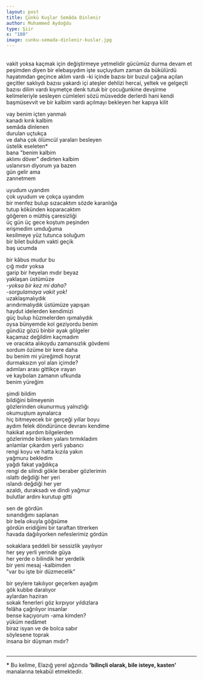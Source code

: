```yaml
---
layout: post
title: Çünkü Kuşlar Semâda Dinlenir
author: Muhammed Aydoğdu
type: Şiir
x: "180"
image: cunku-semada-dinlenir-kuslar.jpg
---
```


<br/>
vakit yoksa kaçmak için  
değiştirmeye yetmelidir gücümüz  
durma devam et peşimden diyen  
bir elebaşıydım işte suçluydum  
zaman da bükülürdü hayatımdan geçince  
aklım vardı -ki içinde  
bazısı bir buzul çağına açılan  
geçitler saklıydı  
bazısı yakardı içi ateşler dehlizi  
hercai, yeltek ve gelgeçti bazısı  
dilim vardı kıymetçe denk  
tutuk bir çocuğunkine  
devşirme kelimeleriyle sesleyen cümleleri  
sözü müsvedde derlerdi hani  
kendi başmüsevvit  
ve bir kalbim vardı açılmayı bekleyen  
her kapıya kilit  

vay benim içten yanmalı  
kanadı kırık kalbim  
semâda dinlenen  
durulan uçtukça  
ve daha çok ölümcül yaraları besleyen  
üstelik eseleten*   
bana "benim kalbim  
aklımı döver" dedirten kalbim  
uslanırsın diyorum ya bazen  
gün gelir ama  
zannetmem

uyudum uyandım  
çok uyudum ve çokça uyandım  
bir menfez bulup sızacaktım sözde karanlığa  
tutup kökünden koparacaktım  
göğeren o müthiş çaresizliği  
üç gün üç gece koştum peşinden  
erişmedim umduğuma  
kesilmeye yüz tutunca soluğum   
bir bilet buldum vakti geçik  
baş ucumda  

bir kâbus mudur bu  
çığ mıdır yoksa  
garip bir heyelan mıdır beyaz  
yaklaşan üstümüze  
_-yoksa bir kez mi daha?_  
_-sorgulamaya vakit yok!_  
uzaklaşmalıydık  
arındırmalıydık üstümüze yapışan  
haydut idelerden kendimizi  
güç bulup hûzmelerden ışımalıydık  
oysa bünyemde kol geziyordu benim  
gündüz gözü binbir ayak gölgeler  
kaçamaz değildim kaçmadım  
ve oracıkta alıkoydu zamansızlık gövdemi  
sordum özüme bir kere daha  
bu benim mi yüreğimdi hoyrat  
durmaksızın yol alan içimde?  
adımları arası gittikçe ırayan  
ve kaybolan zamanın ufkunda  
benim yüreğim  

şimdi bildim  
bildiğini bilmeyenin  
gözlerinden okunurmuş yalnızlığı  
okumuştum aynalarca  
hiç bitmeyecek bir gerçeği yıllar boyu   
aydım felek döndürünce devranı kendime  
hakikat aşırdım bilgelerden  
gözlerimde biriken yalanı tırmıkladım  
anlamlar çıkardım yerli yabancı  
rengi koyu ve hatta kızıla yakın  
yağmuru bekledim  
yağdı fakat yağdıkça  
rengi de silindi gökle beraber gözlerimin  
ıslattı değdiği her yeri  
ıslandı değdiği her yer  
azaldı, duraksadı ve dindi yağmur  
bulutlar ardını kurutup gitti  

sen de gördün  
sınandığımı saplanan  
bir bela okuyla göğsüme  
gördün eridiğimi bir taraftan titrerken  
havada dağılıyorken nefeslerimiz gördün  
  
sokaklara şeddeli bir sessizlik yayılıyor  
her şey yerli yerinde güya  
her yerde o bilindik her yerdelik  
bir yeni mesaj -kalbimden  
"var bu işte bir düzmecelik"  
 
bir şeylere takılıyor geçerken ayağım  
gök kubbe daralıyor  
aylardan haziran  
sokak fenerleri göz kırpıyor yıldızlara  
felâha çağrılıyor insanlar  
bense kaçıyorum -ama kimden?  
yüküm nedâmet  
biraz isyan ve de bolca sabır  
söylesene toprak  
insana bir düşman mıdır?  
<br/>

---

__*__ Bu kelime, Elazığ yerel ağzında __'bilinçli olarak, bile isteye, kasten'__ manalarına tekabül etmektedir.

